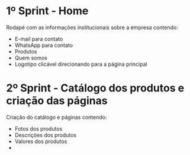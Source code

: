 # 1º Sprint - Home

Rodapé com as informações institucionais sobre a empresa contendo:

* E-mail para contato
* WhatsApp para contato
* Produtos
* Quem somos 
* Logotipo clicável direcionando para a página principal


# 2º Sprint - Catálogo dos produtos e criação das páginas

Criação do catálogo e páginas contendo:
* Fotos dos produtos
* Descrições dos produtos
* Valores dos produtos
* 
